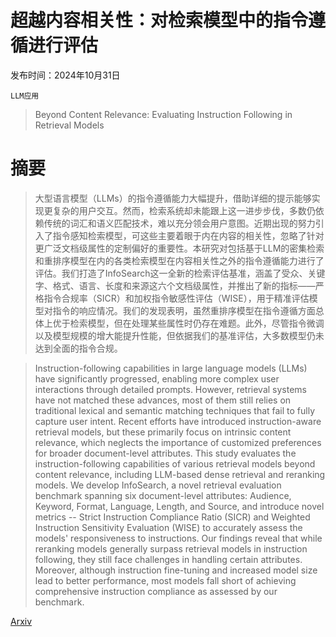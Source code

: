 # 超越内容相关性：对检索模型中的指令遵循进行评估

发布时间：2024年10月31日

`LLM应用`

> Beyond Content Relevance: Evaluating Instruction Following in Retrieval Models

# 摘要

> 大型语言模型（LLMs）的指令遵循能力大幅提升，借助详细的提示能够实现更复杂的用户交互。然而，检索系统却未能跟上这一进步步伐，多数仍依赖传统的词汇和语义匹配技术，难以充分领会用户意图。近期出现的努力引入了指令感知检索模型，可这些主要着眼于内在内容的相关性，忽略了针对更广泛文档级属性的定制偏好的重要性。本研究对包括基于LLM的密集检索和重排序模型在内的各类检索模型在内容相关性之外的指令遵循能力进行了评估。我们打造了InfoSearch这一全新的检索评估基准，涵盖了受众、关键字、格式、语言、长度和来源这六个文档级属性，并推出了新的指标——严格指令合规率（SICR）和加权指令敏感性评估（WISE），用于精准评估模型对指令的响应情况。我们的发现表明，虽然重排序模型在指令遵循方面总体上优于检索模型，但在处理某些属性时仍存在难题。此外，尽管指令微调以及模型规模的增大能提升性能，但依据我们的基准评估，大多数模型仍未达到全面的指令合规。

> Instruction-following capabilities in large language models (LLMs) have significantly progressed, enabling more complex user interactions through detailed prompts. However, retrieval systems have not matched these advances, most of them still relies on traditional lexical and semantic matching techniques that fail to fully capture user intent. Recent efforts have introduced instruction-aware retrieval models, but these primarily focus on intrinsic content relevance, which neglects the importance of customized preferences for broader document-level attributes. This study evaluates the instruction-following capabilities of various retrieval models beyond content relevance, including LLM-based dense retrieval and reranking models. We develop InfoSearch, a novel retrieval evaluation benchmark spanning six document-level attributes: Audience, Keyword, Format, Language, Length, and Source, and introduce novel metrics -- Strict Instruction Compliance Ratio (SICR) and Weighted Instruction Sensitivity Evaluation (WISE) to accurately assess the models' responsiveness to instructions. Our findings reveal that while reranking models generally surpass retrieval models in instruction following, they still face challenges in handling certain attributes. Moreover, although instruction fine-tuning and increased model size lead to better performance, most models fall short of achieving comprehensive instruction compliance as assessed by our benchmark.

[Arxiv](https://arxiv.org/abs/2410.23841)